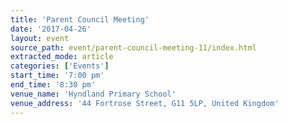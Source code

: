 ```yaml
---
title: 'Parent Council Meeting'
date: '2017-04-26'
layout: event
source_path: event/parent-council-meeting-11/index.html
extracted_mode: article
categories: ['Events']
start_time: '7:00 pm'
end_time: '8:30 pm'
venue_name: 'Hyndland Primary School'
venue_address: '44 Fortrose Street, G11 5LP, United Kingdom'
---
```

